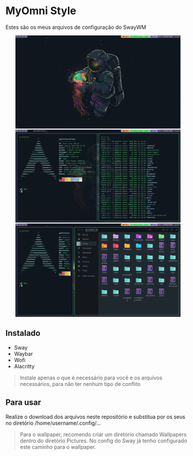# MyOmni Style

Estes são os meus arquivos de configuração do SwayWM

<div align="center">
	<img src="prints/screenshot1.png" width="450"/>
	<img src="prints/screenshot2.png" width="450" />
	<img src="prints/screenshot3.png" width="450" />
</div>

## Instalado
 - Sway
 - Waybar
 - Wofi
 - Alacritty

> Instale apenas o que é necessário para você e os arquivos necessários, para não ter nenhum tipo de conflito

## Para usar

Realize o download dos arquivos neste repositório e substitua por os seus no diretório /home/username/.config/...

> Para o wallpaper, recomendo criar um diretório chamado Wallpapers dentro do diretório Pictures. No config do Sway já tenho configurado este caminho para o wallpaper.
